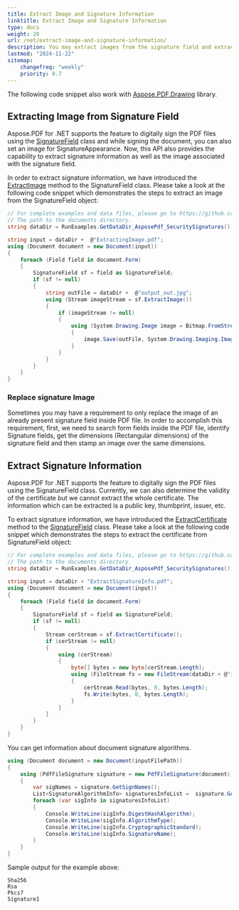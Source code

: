 ```yaml
---
title: Extract Image and Signature Information
linktitle: Extract Image and Signature Information
type: docs
weight: 20
url: /net/extract-image-and-signature-information/
description: You may extract images from the signature field and extract signature information using the SignatureField class with C#.
lastmod: "2024-11-22"
sitemap:
    changefreq: "weekly"
    priority: 0.7
---
```

<script type="application/ld+json">
{
    "@context": "https://schema.org",
    "@type": "TechArticle",
    "headline": "Extract Image and Signature Information",
    "alternativeHeadline": "How to extract Image and Signature from PDF",
    "author": {
        "@type": "Person",
        "name":"Anastasiia Holub",
        "givenName": "Anastasiia",
        "familyName": "Holub",
        "url":"https://www.linkedin.com/in/anastasiia-holub-750430225/"
    },
    "genre": "pdf document generation",
    "keywords": "pdf, c#, extract signature",
    "wordcount": "302",
    "proficiencyLevel":"Beginner",
    "publisher": {
        "@type": "Organization",
        "name": "Aspose.PDF Doc Team",
        "url": "https://products.aspose.com/pdf",
        "logo": "https://www.aspose.cloud/templates/aspose/img/products/pdf/aspose_pdf-for-net.svg",
        "alternateName": "Aspose",
        "sameAs": [
            "https://facebook.com/aspose.pdf/",
            "https://twitter.com/asposepdf",
            "https://www.youtube.com/channel/UCmV9sEg_QWYPi6BJJs7ELOg/featured",
            "https://www.linkedin.com/company/aspose",
            "https://stackoverflow.com/questions/tagged/aspose",
            "https://aspose.quora.com/",
            "https://aspose.github.io/"
        ],
        "contactPoint": [
            {
                "@type": "ContactPoint",
                "telephone": "+1 903 306 1676",
                "contactType": "sales",
                "areaServed": "US",
                "availableLanguage": "en"
            },
            {
                "@type": "ContactPoint",
                "telephone": "+44 141 628 8900",
                "contactType": "sales",
                "areaServed": "GB",
                "availableLanguage": "en"
            },
            {
                "@type": "ContactPoint",
                "telephone": "+61 2 8006 6987",
                "contactType": "sales",
                "areaServed": "AU",
                "availableLanguage": "en"
            }
        ]
    },
    "url": "/net/extract-image-and-signature-information/",
    "mainEntityOfPage": {
        "@type": "WebPage",
        "@id": "/net/extract-image-and-signature-information/"
    },
    "dateModified": "2022-02-04",
    "description": "You may extract images from the signature field and extract signature information using the SignatureField class with C#."
}
</script>

The following code snippet also work with [Aspose.PDF.Drawing](/pdf/net/drawing/) library.

## Extracting Image from Signature Field

Aspose.PDF for .NET supports the feature to digitally sign the PDF files using the [SignatureField](https://reference.aspose.com/pdf/net/aspose.pdf.forms/signaturefield) class and while signing the document, you can also set an image for SignatureAppearance. Now, this API also provides the capability to extract signature information as well as the image associated with the signature field.

In order to extract signature information, we have introduced the [ExtractImage](https://reference.aspose.com/pdf/net/aspose.pdf.forms/signaturefield/methods/extractimage) method to the SignatureField class. Please take a look at the following code snippet which demonstrates the steps to extract an image from the SignatureField object:

```csharp
// For complete examples and data files, please go to https://github.com/aspose-pdf/Aspose.PDF-for-.NET
// The path to the documents directory.
string dataDir = RunExamples.GetDataDir_AsposePdf_SecuritySignatures();

string input = dataDir +  @"ExtractingImage.pdf";
using (Document document = new Document(input))
{
    foreach (Field field in document.Form)
    {
        SignatureField sf = field as SignatureField;
        if (sf != null)
        {
            string outFile = dataDir +  @"output_out.jpg";
            using (Stream imageStream = sf.ExtractImage())
            {
                if (imageStream != null)
                {
                    using (System.Drawing.Image image = Bitmap.FromStream(imageStream))
                    {
                        image.Save(outFile, System.Drawing.Imaging.ImageFormat.Jpeg);
                    }
                }
            }
        }
    }
}
```

### Replace signature Image

Sometimes you may have a requirement to only replace the image of an already present signature field inside PDF file. In order to accomplish this requirement, first, we need to search form fields inside the PDF file, identify Signature fields, get the dimensions (Rectangular dimensions) of the signature field and then stamp an image over the same dimensions.

## Extract Signature Information

Aspose.PDF for .NET supports the feature to digitally sign the PDF files using the SignatureField class. Currently, we can also determine the validity of the certificate but we cannot extract the whole certificate. The information which can be extracted is a public key, thumbprint, issuer, etc.

To extract signature information, we have introduced the [ExtractCertificate](https://reference.aspose.com/pdf/net/aspose.pdf.forms/signaturefield/methods/extractcertificate) method to the [SignatureField](https://reference.aspose.com/pdf/net/aspose.pdf.forms/signaturefield) class. Please take a look at the following code snippet which demonstrates the steps to extract the certificate from SignatureField object:

```csharp
// For complete examples and data files, please go to https://github.com/aspose-pdf/Aspose.PDF-for-.NET
// The path to the documents directory.
string dataDir = RunExamples.GetDataDir_AsposePdf_SecuritySignatures();

string input = dataDir + "ExtractSignatureInfo.pdf";
using (Document document = new Document(input))
{
    foreach (Field field in document.Form)
    {
        SignatureField sf = field as SignatureField;
        if (sf != null)
        {
            Stream cerStream = sf.ExtractCertificate();
            if (cerStream != null)
            {
                using (cerStream)
                {
                    byte[] bytes = new byte[cerStream.Length];
                    using (FileStream fs = new FileStream(dataDir + @"input.cer", FileMode.CreateNew))
                    {
                        cerStream.Read(bytes, 0, bytes.Length);
                        fs.Write(bytes, 0, bytes.Length);
                    }
                }
            }
        }
    }
}
```

You can get information about document signature algorithms.

```csharp
using (Document document = new Document(inputFilePath))
{
    using (PdfFileSignature signature = new PdfFileSignature(document))
    {
        var sigNames = signature.GetSignNames();
        List<SignatureAlgorithmInfo> signaturesInfoList =  signature.GetSignaturesInfo();
        foreach (var sigInfo in signaturesInfoList)
        {
            Console.WriteLine(sigInfo.DigestHashAlgorithm);
            Console.WriteLine(sigInfo.AlgorithmType);
            Console.WriteLine(sigInfo.CryptographicStandard);
            Console.WriteLine(sigInfo.SignatureName);
        }
    }
}
```

Sample output for the example above:
```
Sha256
Rsa
Pkcs7
Signature1
```

<script type="application/ld+json">
{
    "@context": "http://schema.org",
    "@type": "SoftwareApplication",
    "name": "Aspose.PDF for .NET Library",
    "image": "https://www.aspose.cloud/templates/aspose/img/products/pdf/aspose_pdf-for-net.svg",
    "url": "https://www.aspose.com/",
    "publisher": {
        "@type": "Organization",
        "name": "Aspose.PDF",
        "url": "https://products.aspose.com/pdf",
        "logo": "https://www.aspose.cloud/templates/aspose/img/products/pdf/aspose_pdf-for-net.svg",
        "alternateName": "Aspose",
        "sameAs": [
            "https://facebook.com/aspose.pdf/",
            "https://twitter.com/asposepdf",
            "https://www.youtube.com/channel/UCmV9sEg_QWYPi6BJJs7ELOg/featured",
            "https://www.linkedin.com/company/aspose",
            "https://stackoverflow.com/questions/tagged/aspose",
            "https://aspose.quora.com/",
            "https://aspose.github.io/"
        ],
        "contactPoint": [
            {
                "@type": "ContactPoint",
                "telephone": "+1 903 306 1676",
                "contactType": "sales",
                "areaServed": "US",
                "availableLanguage": "en"
            },
            {
                "@type": "ContactPoint",
                "telephone": "+44 141 628 8900",
                "contactType": "sales",
                "areaServed": "GB",
                "availableLanguage": "en"
            },
            {
                "@type": "ContactPoint",
                "telephone": "+61 2 8006 6987",
                "contactType": "sales",
                "areaServed": "AU",
                "availableLanguage": "en"
            }
        ]
    },
    "offers": {
        "@type": "Offer",
        "price": "1199",
        "priceCurrency": "USD"
    },
    "applicationCategory": "PDF Manipulation Library for .NET",
    "downloadUrl": "https://www.nuget.org/packages/Aspose.PDF/",
    "operatingSystem": "Windows, MacOS, Linux",
    "screenshot": "https://docs.aspose.com/pdf/net/create-pdf-document/screenshot.png",
    "softwareVersion": "2022.1",
    "aggregateRating": {
        "@type": "AggregateRating",
        "ratingValue": "5",
        "ratingCount": "16"
    }
}
</script>
